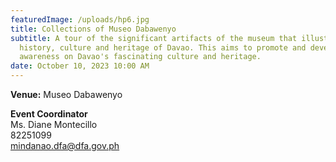 ```yaml
---
featuredImage: /uploads/hp6.jpg
title: Collections of Museo Dabawenyo
subtitle: A tour of the significant artifacts of the museum that illustrates the
  history, culture and heritage of Davao. This aims to promote and develop
  awareness on Davao's fascinating culture and heritage.
date: October 10, 2023 10:00 AM
---
```

**Venue:** Museo Dabawenyo

**Event Coordinator**\
Ms. Diane Montecillo\
82251099\
mindanao.dfa@dfa.gov.ph